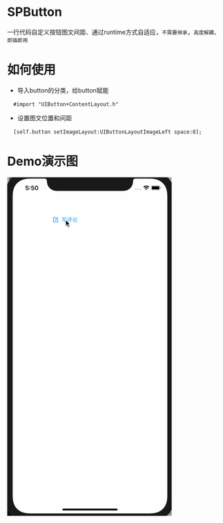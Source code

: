 # SPButton
一行代码自定义按钮图文间距、通过runtime方式自适应，`不需要继承`，`高度解藕`、`即插即用`

# 如何使用
- 导入button的分类，给button赋能
```
  #import "UIButton+ContentLayout.h"
  ```
- 设置图文位置和间距
```
  [self.button setImageLayout:UIButtonLayoutImageLeft space:8];
  ```
# Demo演示图
![image](https://github.com/spily/SPButton/blob/master/demo.gif)

